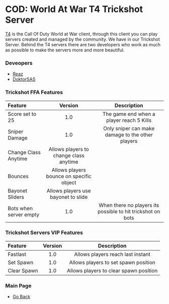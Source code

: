 # COD: World At War T4 Trickshot Server
[T4](https://forum.plutonium.pw/topic/6970/plutonium-world-at-war-readme) is the Call Of Duty World at War client, through this 
client you can play servers created and managed by the community. We have in our Trickshot Server. Behind the T4 servers there 
are two developers who work as much as possible to make the servers more and more beautiful. 

### Deveopers
- [Reaz](https://twitter.com/Raezifed)
- [DoktorSAS](https://twitter.com/DoktorSAS)
### Trickshot FFA Features

| Feature | Version | Description |
| :------------ |:---------------:|:---------------:|
|Score set to 25| 1.0 | The game end when a player reach 5 Kills |
|Sniper Damage| 1.0 | Only sniper can make damage to the other players|
|Change Class Anytime | Allows players to change class anytime |
|Bounces | Allows players bounce on specific object |
|Bayonet Sliders | Allows players use bayonet to slide |
|Bots when server empty | 1.0 | When there no players its possible to hit trickshot on bots |


### Trickshot Servers VIP Features
| Feature | Version | Description |
| :------------ |:---------------:|:---------------:|
|Fastlast | 1.0 | Allows players reach last instant |
|Set Spawn | 1.0 | Allows players to set spawn position |
|Clear Spawn | 1.0 | Allows players to clear spawn position |

### Main Page
- [Go Back](https://github.com/DoktorSAS/Sorex/blob/main/README.md)
